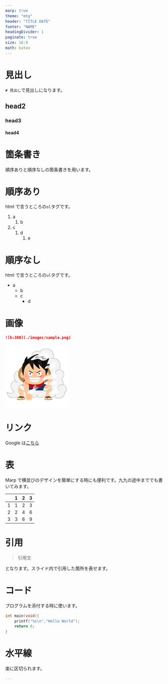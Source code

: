 ```yaml
---
marp: true
theme: "mtg"
header: "TITLE DATE"
footer: "NAME"
headingDivider: 1
paginate: true
size: 16:9
math: katex
---
```


# 見出し

`# 見出し`で見出しになります。

## head2

### head3

#### head4

# 箇条書き

順序ありと順序なしの箇条書きを用います。

# 順序あり

html で言うところの`ol`タグです。

1. a
   1. b
2. c
   1. d
      1. e

# 順序なし

html で言うところの`ul`タグです。

- a
  - b
  - c
    - d

# 画像

```md
![h:300](./images/sample.png)
```
![h:300](./images/sample.png)

# リンク

Google は[こちら](https://www.google.com)

# 表

Marp で横並びのデザインを簡単にする時にも便利です。九九の途中まででも書いてみます。

|     | 1   | 2   | 3   |
| --- | --- | --- | --- |
| 1   | 1   | 2   | 3   |
| 2   | 2   | 4   | 6   |
| 3   | 3   | 6   | 9   |

# 引用

> 引用文

となります。スライド内で引用した箇所を表せます。

# コード

プログラムを添付する時に使います。

```c
int main(void){
    printf("%s\n","Hello World");
    return 0;
}
```

# 水平線

楽に区切られます。

```md
---
```